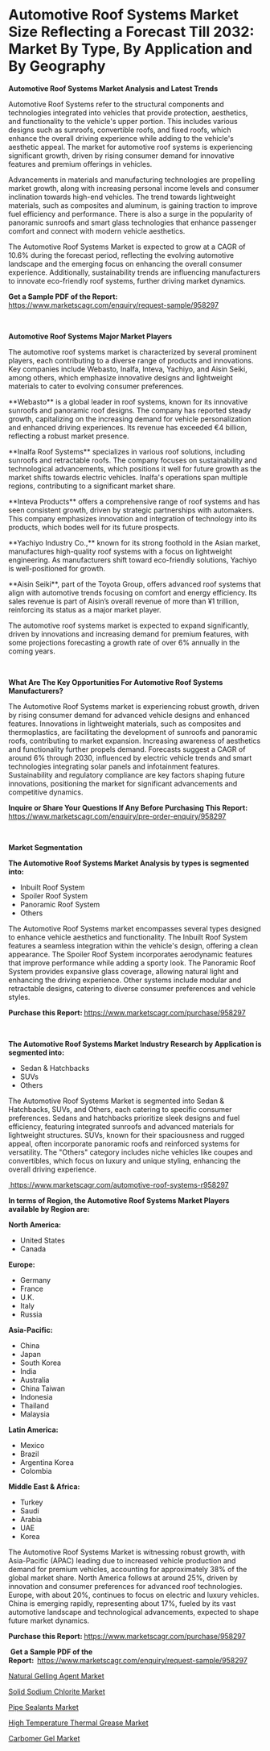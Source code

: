 <p><h1>Automotive Roof Systems Market Size Reflecting a Forecast Till 2032: Market By Type, By Application and By Geography</h1></p><p><strong>Automotive Roof Systems Market Analysis and Latest Trends</strong></p>
<p><p>Automotive Roof Systems refer to the structural components and technologies integrated into vehicles that provide protection, aesthetics, and functionality to the vehicle's upper portion. This includes various designs such as sunroofs, convertible roofs, and fixed roofs, which enhance the overall driving experience while adding to the vehicle's aesthetic appeal. The market for automotive roof systems is experiencing significant growth, driven by rising consumer demand for innovative features and premium offerings in vehicles.</p><p>Advancements in materials and manufacturing technologies are propelling market growth, along with increasing personal income levels and consumer inclination towards high-end vehicles. The trend towards lightweight materials, such as composites and aluminum, is gaining traction to improve fuel efficiency and performance. There is also a surge in the popularity of panoramic sunroofs and smart glass technologies that enhance passenger comfort and connect with modern vehicle aesthetics.</p><p>The Automotive Roof Systems Market is expected to grow at a CAGR of 10.6% during the forecast period, reflecting the evolving automotive landscape and the emerging focus on enhancing the overall consumer experience. Additionally, sustainability trends are influencing manufacturers to innovate eco-friendly roof systems, further driving market dynamics.</p></p>
<p><strong>Get a Sample PDF of the Report:&nbsp;</strong> <a href="https://www.marketscagr.com/enquiry/request-sample/958297?utm_campaign=1848&utm_medium=2&utm_source=Github&utm_content=ia&utm_term=30012025&utm_id=automotive-roof-systems">https://www.marketscagr.com/enquiry/request-sample/958297</a></p>
<p>&nbsp;</p>
<p><strong>Automotive Roof Systems Major Market Players</strong></p>
<p><p>The automotive roof systems market is characterized by several prominent players, each contributing to a diverse range of products and innovations. Key companies include Webasto, Inalfa, Inteva, Yachiyo, and Aisin Seiki, among others, which emphasize innovative designs and lightweight materials to cater to evolving consumer preferences.</p><p>**Webasto** is a global leader in roof systems, known for its innovative sunroofs and panoramic roof designs. The company has reported steady growth, capitalizing on the increasing demand for vehicle personalization and enhanced driving experiences. Its revenue has exceeded €4 billion, reflecting a robust market presence.</p><p>**Inalfa Roof Systems** specializes in various roof solutions, including sunroofs and retractable roofs. The company focuses on sustainability and technological advancements, which positions it well for future growth as the market shifts towards electric vehicles. Inalfa's operations span multiple regions, contributing to a significant market share.</p><p>**Inteva Products** offers a comprehensive range of roof systems and has seen consistent growth, driven by strategic partnerships with automakers. This company emphasizes innovation and integration of technology into its products, which bodes well for its future prospects.</p><p>**Yachiyo Industry Co.,** known for its strong foothold in the Asian market, manufactures high-quality roof systems with a focus on lightweight engineering. As manufacturers shift toward eco-friendly solutions, Yachiyo is well-positioned for growth.</p><p>**Aisin Seiki**, part of the Toyota Group, offers advanced roof systems that align with automotive trends focusing on comfort and energy efficiency. Its sales revenue is part of Aisin’s overall revenue of more than ¥1 trillion, reinforcing its status as a major market player.</p><p>The automotive roof systems market is expected to expand significantly, driven by innovations and increasing demand for premium features, with some projections forecasting a growth rate of over 6% annually in the coming years.</p></p>
<p>&nbsp;</p>
<p><strong>What Are The Key Opportunities For Automotive Roof Systems Manufacturers?</strong></p>
<p><p>The Automotive Roof Systems market is experiencing robust growth, driven by rising consumer demand for advanced vehicle designs and enhanced features. Innovations in lightweight materials, such as composites and thermoplastics, are facilitating the development of sunroofs and panoramic roofs, contributing to market expansion. Increasing awareness of aesthetics and functionality further propels demand. Forecasts suggest a CAGR of around 6% through 2030, influenced by electric vehicle trends and smart technologies integrating solar panels and infotainment features. Sustainability and regulatory compliance are key factors shaping future innovations, positioning the market for significant advancements and competitive dynamics.</p></p>
<p><strong>Inquire or Share Your Questions If Any Before Purchasing This Report:</strong> <a href="https://www.marketscagr.com/enquiry/pre-order-enquiry/958297?utm_campaign=1848&utm_medium=2&utm_source=Github&utm_content=ia&utm_term=30012025&utm_id=automotive-roof-systems">https://www.marketscagr.com/enquiry/pre-order-enquiry/958297</a></p>
<p>&nbsp;</p>
<p><strong>Market Segmentation</strong></p>
<p><strong>The Automotive Roof Systems Market Analysis by types is segmented into:</strong></p>
<p><ul><li>Inbuilt Roof System</li><li>Spoiler Roof System</li><li>Panoramic Roof System</li><li>Others</li></ul></p>
<p><p>The Automotive Roof Systems market encompasses several types designed to enhance vehicle aesthetics and functionality. The Inbuilt Roof System features a seamless integration within the vehicle's design, offering a clean appearance. The Spoiler Roof System incorporates aerodynamic features that improve performance while adding a sporty look. The Panoramic Roof System provides expansive glass coverage, allowing natural light and enhancing the driving experience. Other systems include modular and retractable designs, catering to diverse consumer preferences and vehicle styles. </p></p>
<p><strong>Purchase this Report:&nbsp;</strong><a href="https://www.marketscagr.com/purchase/958297?utm_campaign=1848&utm_medium=2&utm_source=Github&utm_content=ia&utm_term=30012025&utm_id=automotive-roof-systems">https://www.marketscagr.com/purchase/958297</a></p>
<p>&nbsp;</p>
<p><strong>The Automotive Roof Systems Market Industry Research by Application is segmented into:</strong></p>
<p><ul><li>Sedan & Hatchbacks</li><li>SUVs</li><li>Others</li></ul></p>
<p><p>The Automotive Roof Systems Market is segmented into Sedan & Hatchbacks, SUVs, and Others, each catering to specific consumer preferences. Sedans and hatchbacks prioritize sleek designs and fuel efficiency, featuring integrated sunroofs and advanced materials for lightweight structures. SUVs, known for their spaciousness and rugged appeal, often incorporate panoramic roofs and reinforced systems for versatility. The "Others" category includes niche vehicles like coupes and convertibles, which focus on luxury and unique styling, enhancing the overall driving experience.</p></p>
<p><a href="https://www.marketscagr.com/automotive-roof-systems-r958297?utm_campaign=1848&utm_medium=2&utm_source=Github&utm_content=ia&utm_term=30012025&utm_id=automotive-roof-systems">&nbsp;https://www.marketscagr.com/automotive-roof-systems-r958297</a></p>
<p><strong>In terms of Region, the Automotive Roof Systems Market Players available by Region are:</strong></p>
<p>
    <p> <strong> North America: </strong>
        <ul>
            <li>United States</li>
            <li>Canada</li>
        </ul>
        </p> 
    <p> <strong> Europe: </strong>
        <ul>
            <li>Germany</li>
            <li>France</li>
            <li>U.K.</li>
            <li>Italy</li>
            <li>Russia</li>
        </ul>
        </p> 
    <p> <strong> Asia-Pacific: </strong>
        <ul>
            <li>China</li>
            <li>Japan</li>
            <li>South Korea</li>
            <li>India</li>
            <li>Australia</li>
            <li>China Taiwan</li>
            <li>Indonesia</li>
            <li>Thailand</li>
            <li>Malaysia</li>
        </ul>
        </p> 
    <p> <strong> Latin America: </strong>
        <ul>
            <li>Mexico</li>
            <li>Brazil</li>
            <li>Argentina Korea</li>
            <li>Colombia</li>
        </ul>
        </p> 
    <p> <strong> Middle East & Africa: </strong>
        <ul>
            <li>Turkey</li>
            <li>Saudi</li>
            <li>Arabia</li>
            <li>UAE</li>
            <li>Korea</li>
        </ul>
    </p>
    </p>
<p><p>The Automotive Roof Systems Market is witnessing robust growth, with Asia-Pacific (APAC) leading due to increased vehicle production and demand for premium vehicles, accounting for approximately 38% of the global market share. North America follows at around 25%, driven by innovation and consumer preferences for advanced roof technologies. Europe, with about 20%, continues to focus on electric and luxury vehicles. China is emerging rapidly, representing about 17%, fueled by its vast automotive landscape and technological advancements, expected to shape future market dynamics.</p></p>
<p><strong>Purchase this Report: </strong><a href="https://www.marketscagr.com/purchase/958297?utm_campaign=1848&utm_medium=2&utm_source=Github&utm_content=ia&utm_term=30012025&utm_id=automotive-roof-systems">https://www.marketscagr.com/purchase/958297</a></p>
<p>&nbsp;<strong>Get a Sample PDF of the Report:&nbsp;&nbsp;</strong><a href="https://www.marketscagr.com/enquiry/request-sample/958297?utm_campaign=1848&utm_medium=2&utm_source=Github&utm_content=ia&utm_term=30012025&utm_id=automotive-roof-systems">https://www.marketscagr.com/enquiry/request-sample/958297</a></p>
<p><strong></strong></p>
<p><p><a href="https://github.com/benhaeneye/Market-Research-Report-List-1/blob/main/natural-gelling-agent-market.md?utm_campaign=1848&utm_medium=2&utm_source=Github&utm_content=ia&utm_term=30012025&utm_id=automotive-roof-systems">Natural Gelling Agent Market</a></p><p><a href="https://github.com/chikenmhamdi/Market-Research-Report-List-1/blob/main/solid-sodium-chlorite-market.md?utm_campaign=1848&utm_medium=2&utm_source=Github&utm_content=ia&utm_term=30012025&utm_id=automotive-roof-systems">Solid Sodium Chlorite Market</a></p><p><a href="https://github.com/mriwacraane/Market-Research-Report-List-1/blob/main/pipe-sealants-market.md?utm_campaign=1848&utm_medium=2&utm_source=Github&utm_content=ia&utm_term=30012025&utm_id=automotive-roof-systems">Pipe Sealants Market</a></p><p><a href="https://github.com/hunanuzmez/Market-Research-Report-List-1/blob/main/high-temperature-thermal-grease-market.md?utm_campaign=1848&utm_medium=2&utm_source=Github&utm_content=ia&utm_term=30012025&utm_id=automotive-roof-systems">High Temperature Thermal Grease Market</a></p><p><a href="https://github.com/ivetasyizhi/Market-Research-Report-List-1/blob/main/carbomer-gel-market.md?utm_campaign=1848&utm_medium=2&utm_source=Github&utm_content=ia&utm_term=30012025&utm_id=automotive-roof-systems">Carbomer Gel Market</a></p></p>